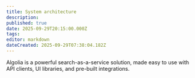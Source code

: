 ```yaml
---
title: System architecture
description: 
published: true
date: 2025-09-29T20:15:00.000Z
tags: 
editor: markdown
dateCreated: 2025-09-29T07:38:04.182Z
---
```


Algolia is a powerful search-as-a-service solution, made easy to use with API clients, UI libraries, and pre-built integrations.